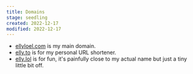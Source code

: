 ```yaml
---
title: Domains
stage: seedling
created: 2022-12-17
modified: 2022-12-17
---
```


- [ellyloel.com](https://ellyloel.com) is my main domain.
- [elly.to](https://elly.to) is for my personal URL shortener.
- [elly.lol](https://elly.lol) is for fun, it's painfully close to my actual name but just a tiny little bit off.
